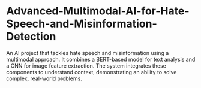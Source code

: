 # Advanced-Multimodal-AI-for-Hate-Speech-and-Misinformation-Detection
An AI project that tackles hate speech and misinformation using a multimodal approach. It combines a BERT-based model for text analysis and a CNN for image feature extraction. The system integrates these components to understand context, demonstrating an ability to solve complex, real-world problems. 
